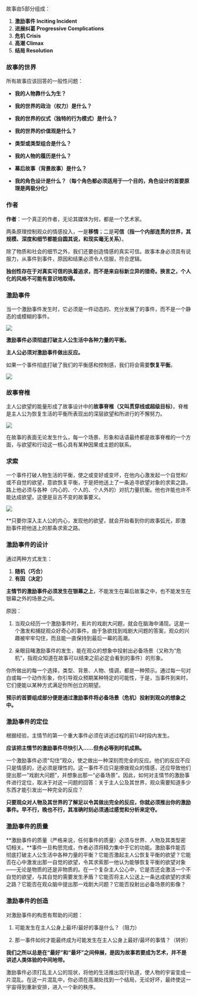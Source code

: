 故事由5部分组成：

1. **激励事件 Inciting Incident**
2. **进展纠葛 Progressive Complications**
3. **危机 Crisis**
4. **高潮 Climax**
5. **结局 Resolution**

### 故事的世界

所有故事应该回答的一般性问题：

- **我的人物靠什么为生？**

- **我的世界的政治（权力）是什么？**

- **我的世界的仪式（独特的行为模式）是什么？**

- **我的世界的价值观是什么？**

- **类型或类型组合是什么？**

- **我的人物的履历是什么？**

- **幕后故事（背景故事）是什么？**

- **我的角色设计是什么？（每个角色都必须适用于一个目的，角色设计的首要原理是两极分化）**

### 作者

**作者**：一个真正的作者，无论其媒体为何，都是一个艺术家。

两条原理控制观众的情感投入，一是**移情**；二是**可信（指一个内部连贯的世界，其规模、深度和细节都能自圆其说，和现实毫无关系）**。

除了物质和社会的细节之外，我们还要创造情感的真实可信。故事本身必须具有说服力，从事件到事件，原因和结果必须令人信服，符合逻辑。

**独创性存在于对真实可信的执着追求，而不是来自标新立异的猎奇。换言之，个人化的风格不可能有意识地取得。**

### 激励事件

当一个激励事件发生时，它必须是一件动态的、充分发展了的事件，而不是一个静态的或模糊的事件。

![](/assets/Snipaste_2018-08-13_17-27-53.png)

**激励事件必须彻底打破主人公生活中各种力量的平衡。**

**主人公必须对激励事件做出反应。**

如果一个事件彻底打破了我们的平衡感和控制感，我们将会需要**恢复平衡**。

![](/assets/Snipaste_2018-08-13_17-39-01.png)

### 故事脊椎

主人公欲望的能量形成了故事设计中的**故事脊椎（又叫贯穿线或超级目标）**。脊椎是主人公为恢复生活的平衡所表现出的深层欲望和所进行的不懈努力。

![](/assets/Snipaste_2018-08-13_17-40-28.png)

在故事的表面无论发生什么，每一个场景、形象和话语最终都是故事脊椎的一个方面，与欲望和行动这一核心具有某种因果或主题的联系。

### 求索

一个事件打破人物生活的平衡，使之或变好或变坏，在他内心激发起一个自觉和/或不自觉的欲望，意欲恢复平衡，于是把他送上了一条追寻欲望对象的求索之路，路上他必须与各种（内心的、个人的、个人外的）对抗力量抗衡。他也许能也许不能达成欲望。这便是亘古不变的故事要义。

![](/assets/Snipaste_2018-08-13_17-44-00.png)

**只要你深入主人公的内心，发现他的欲望，就会开始看到你的故事弧光，即激励事件把他送上的那条求索之路。

### 激励事件的设计

通过两种方式发生：

1. **随机（巧合）**
2. **有因（决定）**

**主情节的激励事件必须发生在银幕之上**，不能发生在幕后故事之中，也不能发生在银幕之外的场景之间。

原因：

1. 当观众经历一个激励事件时，影片的戏剧大问题，就会在脑海中涌现。这是一个激发和捕捉观众好奇心的事件。由于急欲找到戏剧大问题的答案，观众的兴趣被牢牢勾住，而且能一直保持到最后一幕的高潮。

2. 亲眼目睹激励事件的发生，能在观众的想象中投射出必备场景（又称为“危机”，指观众知道在故事可以结束之前必定会看到的事件）的形象。

你所做出的每一个选择，类型、背景、人物、情调，都是一种预示。通过每一句对白或每一个动作形象，你引导观众预期某种特定的可能性，于是，当事件到来时，它们便能以某种方式满足你所创立的期望。

**预示的首要组成部分便是通过激励事件将必备场景（危机）投射到观众的想象之中。**

### 激励事件的定位

根据经验，主情节的第一个重大事件必须在讲述过程的前1/4时段内发生。

**应该把主情节的激励事件尽快引入……但务必等到时机成熟。**

一个激励事件必须“勾住”观众，使之做出一种深刻而完全的反应。他们的反应不应只是情感的，还必须是理性的。这一事件不应只是撩拨观众的情感，还应导致他们提出那一“戏剧大问题”，并想象出那一“必备场景”。因此，如何对主情节的激励事件进行定位，取决于对这一问题的回答：关于主人公及其世界，观众需要知道多少东西才能引发出一种完全的反应？

**只要观众对人物及其世界的了解足以令其做出完全的反应，你就必须推出你的激励事件。早不行，晚也不行，其准确时刻必须通过感觉和分析来定夺。**

### 激励事件的质量

**激励事件的质量（严格来说，任何事件的质量）必须与世界、人物及其类型密切相关。**事件一旦构思完成，作者必须将精力集中于它的功能。激励事件能否彻底打破主人公生活中各种力量的平衡？它能否激起主人公恢复平衡的欲望？它能否在心中激发出那一自觉的欲望，令其求索那一他认为能够恢复平衡的欲望对象——无论是物质的还是非物质的。在一个复杂主人公心中，它是否还会激活一个不自觉的欲望，与其自觉的需要发生矛盾？它能否将主人公送上一条达成欲望的求索之路？它能否在观众脑中提出那一戏剧大问题？它能否投射出必备场景的影像？

### 激励事件的创造

对激励事件的构思有帮助的问题：

1. 可能发生在主人公身上最坏/最好的事是什么？（阻力）

2. 那一事件如何才能最终成为可能发生在主人公身上最好/最坏的事情？（转折）

**我们之所以总是在“最好”和“最坏”之间伸展，是因为故事若要成为艺术，并不是讲述人类体验的中间地带。**

激励事件必须打乱主人公的现状，将他的生活推出现行轨道，使人物的宇宙变成一片混乱。在这一片混乱中，你必须在高潮处找到一个结局，无论好坏，最终使这一宇宙得到重新安排，进入一个新的秩序。

